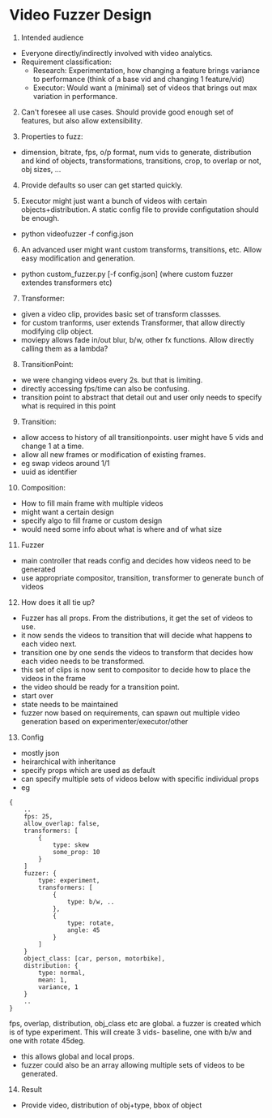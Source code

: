 # Video Fuzzer Design

1. Intended audience
- Everyone directly/indirectly involved with video analytics.
- Requirement classification:
    - Research: Experimentation, how changing a feature brings variance to performance (think of a base vid and changing 1 feature/vid)
    - Executor: Would want a (minimal) set of videos that brings out max variation in performance.

2. Can't foresee all use cases. Should provide good enough set of features, but also allow extensibility.

3. Properties to fuzz:
- dimension, bitrate, fps, o/p format, num vids to generate, distribution and kind of objects, transformations, transitions, crop, to overlap or not, obj sizes, ...

4. Provide defaults so user can get started quickly.

5. Executor might just want a bunch of videos with certain objects+distribution. A static config file to provide configutation should be enough.
- python videofuzzer -f config.json

6. An advanced user might want custom transforms, transitions, etc. Allow easy modification and generation.
- python custom_fuzzer.py [-f config.json] (where custom fuzzer extendes transformers etc)

7. Transformer:
- given a video clip, provides basic set of transform classses.
- for custom tranforms, user extends Transformer, that allow directly modifying clip object.
- moviepy allows fade in/out blur, b/w, other fx functions. Allow directly calling them as a lambda?

8. TransitionPoint: 
- we were changing videos every 2s. but that is limiting.
- directly accessing fps/time can also be confusing.
- transition point to abstract that detail out and user only needs to specify what is required in this point

9. Transition:
- allow access to history of all transitionpoints. user might have 5 vids and change 1 at a time.
- allow all new frames or modification of existing frames.
- eg swap videos around 1/1
- uuid as identifier

10. Composition:
- How to fill main frame with multiple videos
- might want a certain design
- specify algo to fill frame or custom design
- would need some info about what is where and of what size

11. Fuzzer
- main controller that reads config and decides how videos need to be generated
- use appropriate compositor, transition, transformer to generate bunch of videos

12. How does it all tie up?
- Fuzzer has all props. From the distributions, it get the set of videos to use. 
- it now sends the videos to transition that will decide what happens to each video next.
- transition one by one sends the videos to transform that decides how each video needs to be transformed. 
- this set of clips is now sent to compositor to decide how to place the videos in the frame
- the video should be ready for a transition point.
- start over
- state needs to be maintained
- fuzzer now based on requirements, can spawn out multiple video generation based on experimenter/executor/other

13. Config
- mostly json
- heirarchical with inheritance
- specify props which are used as default
- can specify multiple sets of videos below with specific individual props
- eg
```
{
    ..
    fps: 25,
    allow_overlap: false,
    transformers: [
        {
            type: skew
            some_prop: 10
        }
    ]
    fuzzer: {
        type: experiment,
        transformers: [
            {
                type: b/w, ..
            },
            {
                type: rotate,
                angle: 45
            }
        ]
    }
    object_class: [car, person, motorbike],
    distribution: {
        type: normal,
        mean: 1,
        variance, 1
    }
    ..
}
```
fps, overlap, distribution, obj_class etc are global. a fuzzer is created which is of type experiment. This will create 3 vids- baseline, one with b/w and one with rotate 45deg. 
- this allows global and local props.
- fuzzer could also be an array allowing multiple sets of videos to be generated.

14. Result
- Provide video, distribution of obj+type, bbox of object


